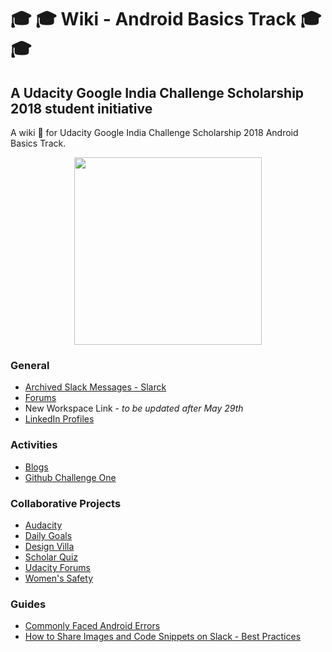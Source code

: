 # :mortar_board: :mortar_board: Wiki - Android Basics Track :mortar_board: :mortar_board:
## A Udacity Google India Challenge Scholarship 2018 student initiative
A wiki :ledger: for Udacity Google India Challenge Scholarship 2018 Android Basics Track.
<p align="center">
  <img width="300" height="300" src="https://imgur.com/FrGft2b.png">
</p>

### General
* [Archived Slack Messages - Slarck](https://slarck.com/9z1N5S/?k=Xkqwg9YczIT9xRPqAnMvPj7brNC3F8qFw5dOyS8M)
* [Forums](https://discussions.udacity.com/c/standalone-courses/ud834-in/)
* New Workspace Link - _to be updated after May 29th_
* [LinkedIn Profiles](https://docs.google.com/spreadsheets/d/1JqGTMa6AQJTjHZT1w7tU76-9h6K3vdxAj1A5yNlk3mg)

### Activities
* [Blogs](general/Blogs.md)
* [Github Challenge One](https://github.com/kkdroidgit/WeeklyChallengeOne)

### Collaborative Projects
* [Audacity](https://github.com/UdacityAndroidBasicsScholarship/audacity)
* [Daily Goals](https://github.com/UdacityAndroidBasicsScholarship/daily-goals)
* [Design Villa](https://github.com/UdacityAndroidBasicsScholarship/design-villa)
* [Scholar Quiz](https://github.com/UdacityAndroidBasicsScholarship/scholar-quiz)
* [Udacity Forums](https://github.com/UdacityAndroidBasicsScholarship/udacity-forums)
* [Women's Safety](https://github.com/UdacityAndroidBasicsScholarship/wmn-safety)

### Guides
* [Commonly Faced Android Errors](https://github.com/kkdroidgit/Commonly-Faced-Android-Errors)
* [How to Share Images and Code Snippets on Slack - Best Practices](https://github.com/numerative/Posting-images-and-code-snippets-on-slack-best-practices)
